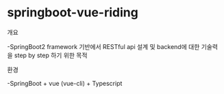 # springboot-vue-riding

개요
  
  -SpringBoot2 framework 기반에서 RESTful api 설계 및 backend에 대한 기술력을 step by step 하기 위한 목적

환경
  
  -SpringBoot + vue (vue-cli) + Typescript
